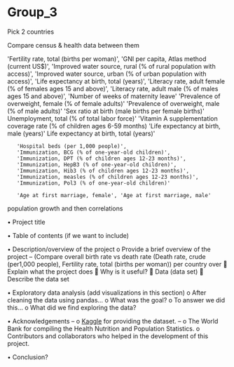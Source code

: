 # Group_3

Pick 2 countries

Compare census & health data between them

'Fertility rate, total (births per woman)',
'GNI per capita, Atlas method (current US$)',
'Improved water source, rural (% of rural population with access)',
       'Improved water source, urban (% of urban population with access)',
       'Life expectancy at birth, total (years)',
    'Literacy rate, adult female (% of females ages 15 and above)',
       'Literacy rate, adult male (% of males ages 15 and above)',
       'Number of weeks of maternity leave'
       'Prevalence of overweight, female (% of female adults)'
       'Prevalence of overweight, male (% of male adults)'
       'Sex ratio at birth (male births per female births)'
       Unemployment, total (% of total labor force)'
       'Vitamin A supplementation coverage rate (% of children ages 6-59 months)
       'Life expectancy at birth, male (years)'
       Life expectancy at birth, total (years)'

       'Hospital beds (per 1,000 people)',
       'Immunization, BCG (% of one-year-old children)',
       'Immunization, DPT (% of children ages 12-23 months)',
       'Immunization, HepB3 (% of one-year-old children)',
       'Immunization, Hib3 (% of children ages 12-23 months)',
       'Immunization, measles (% of children ages 12-23 months)',
       'Immunization, Pol3 (% of one-year-old children)'

       'Age at first marriage, female', 'Age at first marriage, male'

population growth and then correlations

•	Project title

•	Table of contents (if we want to include)

•	Description/overview of the project
o	       Provide a brief overview of the project – (Compare overall birth rate vs death rate (Death rate, crude               (per1,000 people), Fertility rate, total (births per woman)) per country over
	       Explain what the project does
	       Why is it useful?
	       Data (data set)
	       Describe the data set

•	Exploratory data analysis (add visualizations in this section)
o	       After cleaning the data using pandas…
o	       What was the goal?
o	       To answer we did this…
o	       What did we find exploring the data?

•	Acknowledgements – 
o	       [Kaggle](https://www.kaggle.com) for providing the dataset. –
o	       The World Bank for compiling the Health Nutrition and Population Statistics. 
o	       Contributors and collaborators who helped in the development of this project.

•	Conclusion?





